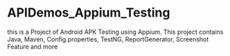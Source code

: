 # APIDemos_Appium_Testing
this is a Project of Android APK Testing using Appium. This project contains Java, Maven, Config.properties, TestNG, ReportGenerator, Screenshot Feature and more

